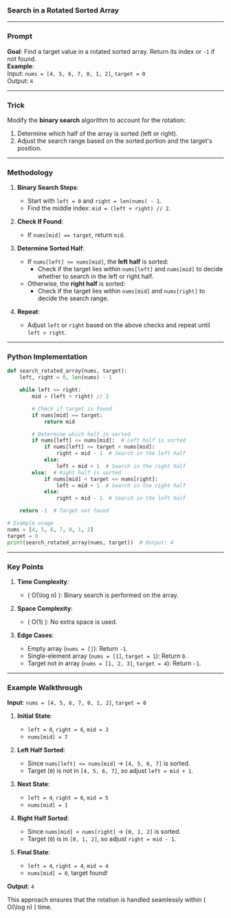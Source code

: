 ### **Search in a Rotated Sorted Array**

---

### **Prompt**  
**Goal**: Find a target value in a rotated sorted array. Return its index or `-1` if not found.  
**Example**:  
Input: `nums = [4, 5, 6, 7, 0, 1, 2]`, `target = 0`  
Output: `4`  

---

### **Trick**  
Modify the **binary search** algorithm to account for the rotation:  
1. Determine which half of the array is sorted (left or right).  
2. Adjust the search range based on the sorted portion and the target's position.  

---

### **Methodology**  

1. **Binary Search Steps**:
   - Start with `left = 0` and `right = len(nums) - 1`.  
   - Find the middle index: `mid = (left + right) // 2`.  

2. **Check If Found**:
   - If `nums[mid] == target`, return `mid`.  

3. **Determine Sorted Half**:
   - If `nums[left] <= nums[mid]`, the **left half** is sorted:
     - Check if the target lies within `nums[left]` and `nums[mid]` to decide whether to search in the left or right half.  
   - Otherwise, the **right half** is sorted:
     - Check if the target lies within `nums[mid]` and `nums[right]` to decide the search range.  

4. **Repeat**:
   - Adjust `left` or `right` based on the above checks and repeat until `left > right`.  

---

### **Python Implementation**  

```python
def search_rotated_array(nums, target):
    left, right = 0, len(nums) - 1

    while left <= right:
        mid = (left + right) // 2

        # Check if target is found
        if nums[mid] == target:
            return mid

        # Determine which half is sorted
        if nums[left] <= nums[mid]:  # Left half is sorted
            if nums[left] <= target < nums[mid]:
                right = mid - 1  # Search in the left half
            else:
                left = mid + 1  # Search in the right half
        else:  # Right half is sorted
            if nums[mid] < target <= nums[right]:
                left = mid + 1  # Search in the right half
            else:
                right = mid - 1  # Search in the left half

    return -1  # Target not found

# Example usage
nums = [4, 5, 6, 7, 0, 1, 2]
target = 0
print(search_rotated_array(nums, target))  # Output: 4
```

---

### **Key Points**  

1. **Time Complexity**:  
   - \( O(\log n) \): Binary search is performed on the array.  

2. **Space Complexity**:  
   - \( O(1) \): No extra space is used.  

3. **Edge Cases**:  
   - Empty array (`nums = []`): Return `-1`.  
   - Single-element array (`nums = [1]`, `target = 1`): Return `0`.  
   - Target not in array (`nums = [1, 2, 3]`, `target = 4`): Return `-1`.  

---

### **Example Walkthrough**  

**Input**: `nums = [4, 5, 6, 7, 0, 1, 2]`, `target = 0`  

1. **Initial State**:  
   - `left = 0`, `right = 6`, `mid = 3`  
   - `nums[mid] = 7`  

2. **Left Half Sorted**:  
   - Since `nums[left] <= nums[mid]` → `[4, 5, 6, 7]` is sorted.  
   - Target (`0`) is not in `[4, 5, 6, 7]`, so adjust `left = mid + 1`.  

3. **Next State**:  
   - `left = 4`, `right = 6`, `mid = 5`  
   - `nums[mid] = 1`  

4. **Right Half Sorted**:  
   - Since `nums[mid] < nums[right]` → `[0, 1, 2]` is sorted.  
   - Target (`0`) is in `[0, 1, 2]`, so adjust `right = mid - 1`.  

5. **Final State**:  
   - `left = 4`, `right = 4`, `mid = 4`  
   - `nums[mid] = 0`, target found!  

**Output**: `4`  

This approach ensures that the rotation is handled seamlessly within \( O(\log n) \) time.